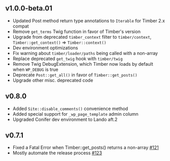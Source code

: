 ## v1.0.0-beta.01

* Updated Post method return type annotations to `Iterable` for Timber 2.x compat
* Remove `get_terms` Twig function in favor of Timber's version
* Upgrade from deprecated `timber_context` filter to `timber/context`, `Timber::get_context()` => `Timber::context()`
* Dev environment optimizations
* Fix warning about `timber/loader/paths` being called with a non-array
* Replace deprecated `get_twig` hook with `timber/twig`
* Remove Twig DebugExtension, which Timber now loads by default when `WP_DEBUG` is true
* Deprecate `Post::get_all()` in favor of `Timber::get_posts()`
* Upgrade other misc. deprecated code

## v0.8.0

* Added `Site::disable_comments()` convenience method
* Added special support for `_wp_page_template` admin column
* Upgraded Conifer dev environment to Lando aft.2

## v0.7.1

* Fixed a Fatal Error when Timber::get_posts() returns a non-array [#121](https://github.com/sitecrafting/conifer/issues/121)
* Mostly automate the release process [#123](https://github.com/sitecrafting/conifer/issues/123)



